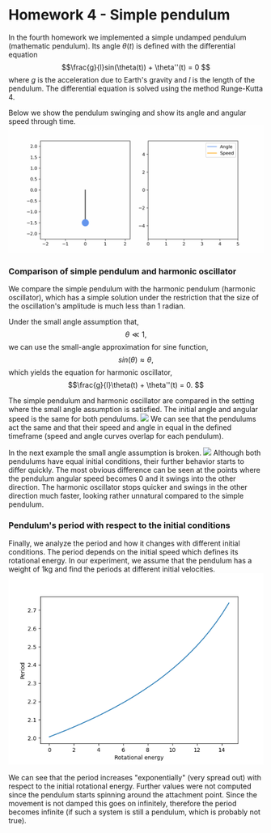 # Homework 4 - Simple pendulum

In the fourth homework we implemented a simple undamped pendulum (mathematic pendulum). 
Its angle $\theta(t)$ is defined with the differential equation
$$\frac{g}{l}sin(\theta(t)) + \theta''(t) = 0 $$
where $g$ is the acceleration due to Earth's gravity and $l$ is the length of the pendulum. 
The differential equation is solved using the method Runge-Kutta 4.

Below we show the pendulum swinging and show its angle and angular speed through time.
![](./images/pendulum.gif)

### Comparison of simple pendulum and harmonic oscillator
We compare the simple pendulum with the harmonic pendulum (harmonic oscillator), which has a simple solution under the restriction that the 
size of the oscillation's amplitude is much less than 1 radian. 

Under the small angle assumption that,
$$\theta \ll 1, $$
we can use the small-angle approximation for sine function,
$$sin(\theta) \approx \theta,$$
which yields the equation for harmonic oscillator,
$$\frac{g}{l}\theta(t) + \theta''(t) = 0. $$

The simple pendulum and harmonic oscillator are compared in the setting where the small angle assumption is satisfied.
The initial angle and angular speed is the same for both pendulums.
![](./images/harm_math_pendulum_comparison_small_angle.gif)
We can see that the pendulums act the same and that their speed and angle in equal in the defined timeframe (speed and angle curves overlap for each pendulum).

In the next example the small angle assumption is broken.
![](./images/harm_math_pendulum_comparison_large_angle.gif)
Although both pendulums have equal initial conditions, their further behavior starts to differ quickly. The most obvious difference can be 
seen at the points where the pendulum angular speed becomes 0 and it swings into the other direction. The harmonic oscillator stops quicker and swings 
in the other direction much faster, looking rather unnatural compared to the simple pendulum.

### Pendulum's period with respect to the initial conditions 
Finally, we analyze the period and how it changes with different initial conditions. The period depends on the initial speed which 
defines its rotational energy. In our experiment, we assume that the pendulum has a weight of 1kg and find the periods at different initial velocities.
![](./images/energy_period_plot.png)

We can see that the period increases "exponentially" (very spread out) with respect to the initial rotational energy. Further values were not computed since the pendulum starts spinning around the attachment point. 
Since the movement is not damped this goes on infinitely, therefore the period becomes infinite (if such a system is still a pendulum, which is probably not true).


